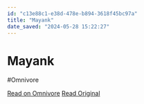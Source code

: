 ```yaml
---
id: "c13e88c1-e38d-478e-b894-3618f45bc97a"
title: "Mayank"
date_saved: "2024-05-28 15:22:27"
---
```


# Mayank
#Omnivore

[Read on Omnivore](https://omnivore.app/me/mayank-18fbf94bf8c)
[Read Original](https://www.mayank.co)

